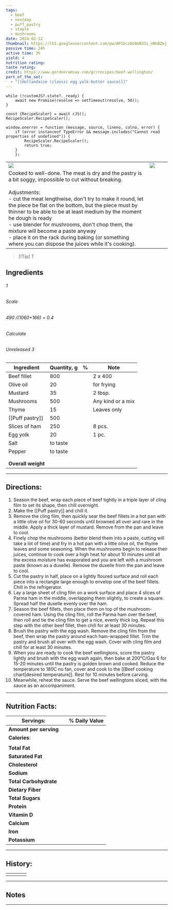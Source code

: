 ```yaml
---
tags:
  - beef
  - nextday
  - puff_pastry
  - staple
  - mushrooms
date: 2024-02-12
thumbnail: https://lh3.googleusercontent.com/pw/AP1GczOo8oN33i_nNnBZmj-j-sTbn7GKVv1Dme5dGGDu6vKXc0bFELtbyb8APBmMfRL3MLEIyDWDfNwCUGK7RJC8e9a3ZKWasMrrU3YM5zwynuM3IMvc4uicbmA22zHlZQ1i7LdMPALtheRfMAlN3R-xBZnm=w1144-h858-s-no-gm?authuser=0
passive time: 24h
active time: 3h
yield: 4
nutrition rating: 
taste rating: 
credit: https://www.gordonramsay.com/gr/recipes/beef-wellington/
part_of_the_set:
  - "[[Hollandaise (classic egg yolk-butter sauce)]]"
---
```

```dataviewjs
while (!customJS?.state?._ready) { 
	await new Promise(resolve => setTimeout(resolve, 50)); 
} 

const {RecipeScaler} = await cJS();
RecipeScaler.RecipeScaler();

window.onerror = function (message, source, lineno, colno, error) {
	if (error instanceof TypeError && message.includes("Cannot read properties of undefined")) {
		RecipeScaler.RecipeScaler();
		return true;
	}
    };
```

|                                                                                                                                                                                                                                                                                                                                                                                                                                                                                                                                |                                                                                                                                                                                                                                      |     |     |
| ------------------------------------------------------------------------------------------------------------------------------------------------------------------------------------------------------------------------------------------------------------------------------------------------------------------------------------------------------------------------------------------------------------------------------------------------------------------------------------------------------------------------------ | ------------------------------------------------------------------------------------------------------------------------------------------------------------------------------------------------------------------------------------ | --- | --- |
| ![](https://lh3.googleusercontent.com/pw/AP1GczOFH05scAWb8qcCwTNwSpTmNmt2jo73GBCi1E6QTHA9_Jr4MY1ywGf8kuNKHAD35r763ppSNQBSFB682VSuwEnFmjuq_wNsATQ4v28MF7N6l5N-mJeI-5CCAqSHYeHOSLn0wOEIShouBE_3WFtRRrNz=w1145-h858-s-no-gm?authuser=0)                                                                                                                                                                                                                                                                                           | ![](https://lh3.googleusercontent.com/pw/AP1GczOo8oN33i_nNnBZmj-j-sTbn7GKVv1Dme5dGGDu6vKXc0bFELtbyb8APBmMfRL3MLEIyDWDfNwCUGK7RJC8e9a3ZKWasMrrU3YM5zwynuM3IMvc4uicbmA22zHlZQ1i7LdMPALtheRfMAlN3R-xBZnm=w1145-h858-s-no-gm?authuser=0) |     |     |
| Cooked to well-done. The meat is dry and the pastry is a bit soggy, impossible to cut without breaking.<br><br>Adjustments: <br>- cut the meat lengthwise, don't try to make it round, let the piece be flat on the bottom, but the piece must by thinner to be able to be at least medium by the moment he dough is ready<br>- use blender for mushrooms, don't chop them, the mixture will become a paste anyway<br>- place it on the rack during baking (or something where you can dispose the juices while it's cooking). |                                                                                                                                                                                                                                      |     |     |

> [!Tip] T
## Ingredients

###### 1
###### Scale
###### 490 /(1060+166) = 0.4
###### Calculate
###### Unreleased 3

| Ingredient         | Quantity, g | %   | Note              |
| ------------------ | ----------- | --- | ----------------- |
| Beef fillet        | 800         |     | 2 x 400           |
| Olive oil          | 20          |     | for frying        |
| Mustard            | 35          |     | 2 tbsp.           |
| Mushrooms          | 500         |     | Any kind or a mix |
| Thyme              | 15          |     | Leaves only       |
| [[Puff pastry]]    | 500         |     |                   |
| Slices of ham      | 250         |     | 8 pcs.            |
| Egg yolk           | 20          |     | 1 pc.             |
| Salt               | to taste    |     |                   |
| Pepper             | to taste    |     |                   |
|                    |             |     |                   |
|                    |             |     |                   |
| **Overall weight** |             |     |                   |




---
## Directions:

1. Season the beef, wrap each piece of beef tightly in a triple layer of cling film to set its shape, then chill overnight.
2. Make the [[Puff pastry]] and chill it.
3. Remove the cling film, then quickly sear the beef fillets in a hot pan with a little olive oil for 30-60 seconds until browned all over and rare in the middle. Apply a thick layer of mustard. Remove from the pan and leave to cool.
4. Finely chop the mushrooms (better blend them into a paste, cutting will take a lot of time) and fry in a hot pan with a little olive oil, the thyme leaves and some seasoning. When the mushrooms begin to release their juices, continue to cook over a high heat for about 10 minutes until all the excess moisture has evaporated and you are left with a mushroom paste (known as a duxelle). Remove the duxelle from the pan and leave to cool.
5. Cut the pastry in half, place on a lightly floured surface and roll each piece into a rectangle large enough to envelop one of the beef fillets. Chill in the refrigerator.
5. Lay a large sheet of cling film on a work surface and place 4 slices of Parma ham in the middle, overlapping them slightly, to create a square. Spread half the duxelle evenly over the ham.
6. Season the beef fillets, then place them on top of the mushroom-covered ham. Using the cling film, roll the Parma ham over the beef, then roll and tie the cling film to get a nice, evenly thick log. Repeat this step with the other beef fillet, then chill for at least 30 minutes.
7. Brush the pastry with the egg wash. Remove the cling film from the beef, then wrap the pastry around each ham-wrapped fillet. Trim the pastry and brush all over with the egg wash. Cover with cling film and chill for at least 30 minutes.
10. When you are ready to cook the beef wellingtons, score the pastry lightly and brush with the egg wash again, then bake at 200°C/Gas 6 for 15-20 minutes until the pastry is golden brown and cooked. Reduce the temperature to 180C no fan, cover and cook to the [[Beef cooking chart|desired temperature]]. Rest for 10 minutes before carving.
11. Meanwhile, reheat the sauce. Serve the beef wellingtons sliced, with the sauce as an accompaniment.

---
## Nutrition Facts:

| **Servings:**          |       | % Daily Value |
| ---------------------- | ----- | ------------- |
| **Amount per serving** |       |               |
| **Calories**:          |       |               |
|                        |       |               |
| **Total Fat**          |       |               |
| **Saturated Fat**      |       |               |
| **Cholesterol**        |       |               |
| **Sodium**             |       |               |
| **Total Carbohydrate** |       |               |
| **Dietary Fiber**      |       |               |
| **Total Sugars**       |       |               |
| **Protein**            |       |               |
| **Vitamin D**          |       |               |
| **Calcium**            |       |               |
| **Iron**               |       |               |
| **Potassium**          |       |               |

---
## History:

|     |                   |                   |                   |
| --- | ----------------- | ----------------- | ----------------- |
|     |                   |                   |                   |


---
## Notes


>

---



